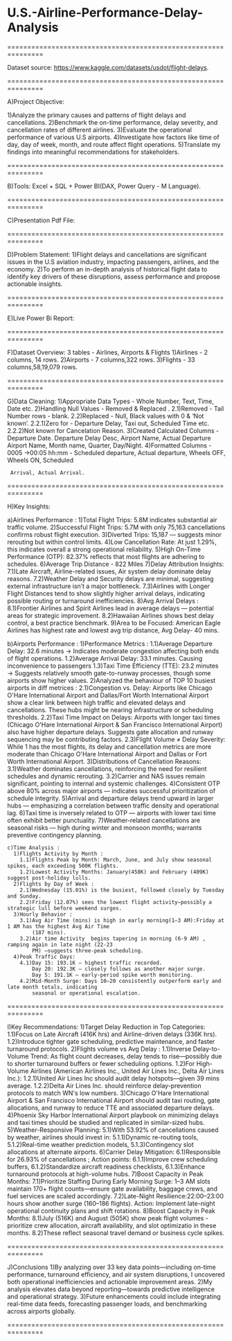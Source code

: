 # U.S.-Airline-Performance-Delay-Analysis

===============================================================

Dataset source: https://www.kaggle.com/datasets/usdot/flight-delays.

===============================================================

A)Project Objective:

1)Analyze the primary causes and patterns of flight delays and cancellations. 
2)Benchmark the on-time performance, delay severity, and cancellation rates of different airlines. 
3)Evaluate the operational performance of various U.S airports. 
4)Investigate how factors like time of day, day of week, month, and route affect flight operations.
5)Translate my findings into meaningful recommendations for stakeholders. 

===============================================================

B)Tools: Excel + SQL + Power BI(DAX, Power Query - M Language).

===============================================================

C)Presentation Pdf File:

===============================================================

D)Problem Statement:
1)Flight delays and cancellations are significant issues in the U.S aviation industry, impacting passengers, airlines, and the economy. 
2)To perform an in-depth analysis of historical flight data to identify key drivers of these disruptions, assess performance 
and propose actionable insights.

===============================================================

E)Live Power Bi Report:

===============================================================

F)Dataset Overview:
 3 tables - Airlines, Airports & Flights
   1)Airlines  - 2 columns, 14 rows.
   2)Airports -  7 columns,322 rows.
   3)Flights - 33 columns,58,19,079 rows.

===============================================================

G)Data Cleaning:
   1)Appropriate Data Types - Whole Number, Text, Time, Date etc.
   2)Handling Null Values  -  Removed & Replaced .
     2.1)Removed - Tail Number rows - blank. 
     2.2)Replaced - Null, Black values with 0 & ‘Not known’.
         2.2.1)Zero for - Departure Delay, Taxi out, Scheduled Time etc.
         2.2.2)Not known for Cancelation Reason.
   3)Created Calculated Columns - Departure Date. Departure Delay Desc, Airport Name, Actual Departure Airport Name,
     Month name, Quarter,
    Day/Night.
   4)Formatted Columns - 0005 →00:05 hh:mm - Scheduled departure, Actual departure, Wheels OFF, Wheels ON, Scheduled
 
     Arrival, Actual Arrival.
     
===============================================================

H)Key Insights:

   a)Airlines Performance :
      1)Total Flight Trips: 5.8M indicates substantial air traffic volume.
      2)Successful Flight Trips: 5.7M with only 75,163 cancellations confirms robust flight execution.
      3)Diverted Trips: 15,187 — suggests minor rerouting but within control limits.
      4)Low Cancellation Rate: At just 1.29%, this indicates overall a strong operational reliability.
      5)High On-Time Performance (OTP): 82.37% reflects that most flights are adhering to schedules.
      6)Average Trip Distance - 822 Miles
      7)Delay Attribution Insights:
       7.1)Late Aircraft, Airline-related issues, Air system delay dominate delay reasons.
       7.2)Weather Delay and Security delays are minimal, suggesting external infrastructure isn’t a
           major bottleneck.
       7.3)Airlines with Longer Flight Distances tend to show slightly higher arrival delays, indicating
           possible routing or turnaround inefficiencies.
      8)Avg Arrival Delays :
       8.1)Frontier Airlines  and Spirit Airlines lead in average
           delays — potential areas for strategic improvement.
       8.2)Hawaiian Airlines shows best delay control, a best
           practice benchmark.
      9)Area to be Focused: American Eagle Airlines has highest rate and lowest avg trip  distance, Avg Delay- 40 mins.

   b)Airports Performance :
      1)Performance Metrics : 
        1.1)Average Departure Delay: 32.6 minutes → Indicates moderate congestion affecting both ends of 
            flight operations.
        1.2)Average Arrival Delay: 33.1 minutes. Causing inconvenience to passengers
        1.3)Taxi Time Efficiency (TTE): 23.2 minutes → Suggests relatively smooth gate-to-runway processes,
            though some airports show higher values.
      2)Analyzed the behaviour of TOP 10 busiest airports in diff metrices :
        2.1)Congestion vs. Delay: Airports like Chicago O'Hare International Airport and Dallas/Fort Worth International Airport 
            show a clear link between high traffic and elevated delays and cancellations.
            These hubs might be nearing infrastructure or scheduling thresholds.
        2.2)Taxi Time Impact on Delays: Airports with longer taxi times 
            (Chicago O'Hare International Airport & San Francisco International Airport) also have higher departure delays. 
            Suggests gate allocation and runway sequencing may be contributing factors.
        2.3)Flight Volume ≠ Delay Severity: While 1 has the most flights, its delay and cancellation metrics are more 
            moderate than Chicago O'Hare International Airport and Dallas or Fort Worth International Airport.
      3)Distributions of Cancellation Reasons:
        3.1)Weather dominates cancellations, reinforcing the need for resilient schedules and dynamic rerouting.
        3.2)Carrier and NAS issues remain significant, pointing to internal and systemic challenges.
      4)Consistent OTP above 80% across major airports — indicates successful prioritization of schedule integrity.
      5)Arrival and departure delays trend upward in larger hubs — emphasizing a correlation 
        between traffic density and operational lag.
      6)Taxi time is inversely related to OTP — airports with lower taxi time often exhibit better punctuality.
      7)Weather-related cancellations are seasonal risks — high during winter and monsoon months; warrants preventive contingency
        planning.

    c)Time Analysis :
      1)Flights Activity by Month :
        1.1)Flights Peak by Month: March, June, and July show seasonal spikes, each exceeding 500K flights.
        1.2)Lowest Activity Months: January(458K) and February (409K) suggest post-holiday lulls.
      2)Flights by Day of Week : 
        2.1)Wednesday (15.01%) is the busiest, followed closely by Tuesday and Sunday.
        2.2)Friday (12.07%) sees the lowest flight activity—possibly a strategic lull before weekend surges.
      3)Hourly Behavior :
        3.1)Avg Air Time (mins) is high in early morning(1–3 AM):Friday at 1 AM has the highest Avg Air Time
            (187 mins).
        3.2)Air time Activity  begins tapering in morning (6-9 AM) , ramping again in late night (22-23
            PM) —suggests three-peak scheduling.
      4)Peak Traffic Days:
        4.1)Day 15: 193.1K – highest traffic recorded.
            Day 20: 192.3K – closely follows as another major surge.
            Day 5: 191.1K – early-period spike worth monitoring.
        4.2)Mid-Month Surge: Days 10–20 consistently outperform early and late month totals, indicating
            seasonal or operational escalation.
            
===============================================================

I)Key Recommendations:
      1)Target Delay Reduction in Top Categories:
        1.1)Focus on Late Aircraft (416K hrs) and Airline-driven delays (336K hrs).
        1.2)Introduce tighter gate scheduling, predictive maintenance, and faster turnaround protocols.
      2)Flights volume vs  Avg Delay :
        1.1)Inverse Delay-to-Volume Trend: As flight count decreases, delay tends to rise—possibly due to 
            shorter turnaround buffers or fewer scheduling options.
        1.2)For High-Volume Airlines (American Airlines Inc., United Air Lines Inc., Delta Air Lines Inc.):
            1.2.1)United Air Lines Inc should audit delay hotspots—given 39 mins average.
            1.2.2)Delta Air Lines Inc. should reinforce delay-prevention protocols to match WN's low numbers.
      3)Chicago O'Hare International Airport & San Francisco International Airport should audit taxi routing, gate
        allocations, and runway to reduce TTE and associated departure delays.
      4)Phoenix Sky Harbor International Airport  playbook on minimizing delays and taxi times should be studied and
        replicated in similar-sized hubs.
      5)Weather-Responsive Planning:
        5.1)With 53.92% of cancellations caused by weather, airlines should invest in:
            5.1.1)Dynamic re-routing tools,
            5.1.2)Real-time weather prediction models,
            5.1.3)Contingency slot allocations at alternate airports.
      6)Carrier Delay Mitigation:
        6.1)Responsible for 26.93% of cancellations ; Action points:
            6.1.1)Improve crew scheduling buffers,
            6.1.2)Standardize aircraft readiness checklists,
            6.1.3)Enhance turnaround protocols at high-volume hubs.
      7)Boost Capacity in Peak Months:
        7.1)Prioritize Staffing During Early Morning Surge: 1–3 AM slots maintain 170+ flight counts—ensure gate availability,
            baggage crews, and fuel services are scaled accordingly.
        7.2)Late-Night Resilience:22:00–23:00 hours show another surge (160–186 flights).
            Action: Implement late-night operational continuity plans and shift rotations.
      8)Boost Capacity in Peak Months:
        8.1)July (516K) and August (505K) show peak flight volumes - prioritize crew allocation, aircraft availability, and slot optimizatio
            in these months.
        8.2)These reflect seasonal travel demand or business cycle spikes.

===============================================================

J)Conclusions
      1)By analyzing over 33 key data points—including on-time performance, turnaround
        efficiency, and air system disruptions, I  uncovered both operational inefficiencies and
        actionable improvement areas.
      2)My analysis elevates data beyond reporting—towards predictive intelligence and
        operational strategy.
      3)Future enhancements could include integrating real-time data feeds, forecasting
        passenger loads, and benchmarking across airports globally.
        
===============================================================
